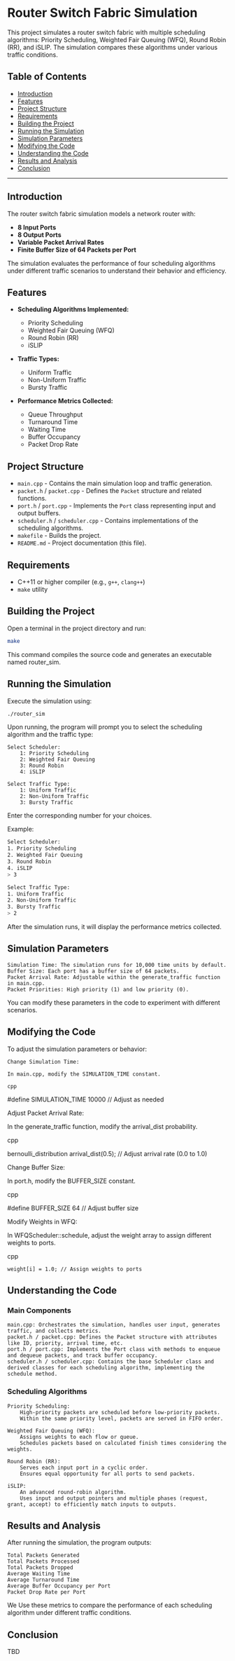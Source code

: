 # Router Switch Fabric Simulation

This project simulates a router switch fabric with multiple scheduling algorithms: Priority Scheduling, Weighted Fair Queuing (WFQ), Round Robin (RR), and iSLIP. The simulation compares these algorithms under various traffic conditions.

## Table of Contents

- [Introduction](#introduction)
- [Features](#features)
- [Project Structure](#project-structure)
- [Requirements](#requirements)
- [Building the Project](#building-the-project)
- [Running the Simulation](#running-the-simulation)
- [Simulation Parameters](#simulation-parameters)
- [Modifying the Code](#modifying-the-code)
- [Understanding the Code](#understanding-the-code)
- [Results and Analysis](#results-and-analysis)
- [Conclusion](#conclusion)

---

## Introduction

The router switch fabric simulation models a network router with:

- **8 Input Ports**
- **8 Output Ports**
- **Variable Packet Arrival Rates**
- **Finite Buffer Size of 64 Packets per Port**

The simulation evaluates the performance of four scheduling algorithms under different traffic scenarios to understand their behavior and efficiency.

## Features

- **Scheduling Algorithms Implemented:**
  - Priority Scheduling
  - Weighted Fair Queuing (WFQ)
  - Round Robin (RR)
  - iSLIP

- **Traffic Types:**
  - Uniform Traffic
  - Non-Uniform Traffic
  - Bursty Traffic

- **Performance Metrics Collected:**
  - Queue Throughput
  - Turnaround Time
  - Waiting Time
  - Buffer Occupancy
  - Packet Drop Rate

## Project Structure

- `main.cpp` - Contains the main simulation loop and traffic generation.
- `packet.h` / `packet.cpp` - Defines the `Packet` structure and related functions.
- `port.h` / `port.cpp` - Implements the `Port` class representing input and output buffers.
- `scheduler.h` / `scheduler.cpp` - Contains implementations of the scheduling algorithms.
- `makefile` - Builds the project.
- `README.md` - Project documentation (this file).

## Requirements

- C++11 or higher compiler (e.g., `g++`, `clang++`)
- `make` utility

## Building the Project

Open a terminal in the project directory and run:

```bash
make
```

This command compiles the source code and generates an executable named router_sim.

## Running the Simulation

Execute the simulation using:

```bash
./router_sim
```

Upon running, the program will prompt you to select the scheduling algorithm and the traffic type:

    Select Scheduler:
        1: Priority Scheduling
        2: Weighted Fair Queuing
        3: Round Robin
        4: iSLIP

    Select Traffic Type:
        1: Uniform Traffic
        2: Non-Uniform Traffic
        3: Bursty Traffic

Enter the corresponding number for your choices.

Example:

```bash
Select Scheduler:
1. Priority Scheduling
2. Weighted Fair Queuing
3. Round Robin
4. iSLIP
> 3

Select Traffic Type:
1. Uniform Traffic
2. Non-Uniform Traffic
3. Bursty Traffic
> 2
```

After the simulation runs, it will display the performance metrics collected.

## Simulation Parameters

    Simulation Time: The simulation runs for 10,000 time units by default.
    Buffer Size: Each port has a buffer size of 64 packets.
    Packet Arrival Rate: Adjustable within the generate_traffic function in main.cpp.
    Packet Priorities: High priority (1) and low priority (0).

You can modify these parameters in the code to experiment with different scenarios.

## Modifying the Code

To adjust the simulation parameters or behavior:

    Change Simulation Time:

    In main.cpp, modify the SIMULATION_TIME constant.

    cpp

#define SIMULATION_TIME 10000  // Adjust as needed

Adjust Packet Arrival Rate:

In the generate_traffic function, modify the arrival_dist probability.

cpp

bernoulli_distribution arrival_dist(0.5); // Adjust arrival rate (0.0 to 1.0)

Change Buffer Size:

In port.h, modify the BUFFER_SIZE constant.

cpp

#define BUFFER_SIZE 64  // Adjust buffer size

Modify Weights in WFQ:

In WFQScheduler::schedule, adjust the weight array to assign different weights to ports.

cpp

    weight[i] = 1.0; // Assign weights to ports

## Understanding the Code
### Main Components

    main.cpp: Orchestrates the simulation, handles user input, generates traffic, and collects metrics.
    packet.h / packet.cpp: Defines the Packet structure with attributes like ID, priority, arrival time, etc.
    port.h / port.cpp: Implements the Port class with methods to enqueue and dequeue packets, and track buffer occupancy.
    scheduler.h / scheduler.cpp: Contains the base Scheduler class and derived classes for each scheduling algorithm, implementing the schedule method.

### Scheduling Algorithms

    Priority Scheduling:
        High-priority packets are scheduled before low-priority packets.
        Within the same priority level, packets are served in FIFO order.

    Weighted Fair Queuing (WFQ):
        Assigns weights to each flow or queue.
        Schedules packets based on calculated finish times considering the weights.

    Round Robin (RR):
        Serves each input port in a cyclic order.
        Ensures equal opportunity for all ports to send packets.

    iSLIP:
        An advanced round-robin algorithm.
        Uses input and output pointers and multiple phases (request, grant, accept) to efficiently match inputs to outputs.

## Results and Analysis

After running the simulation, the program outputs:

    Total Packets Generated
    Total Packets Processed
    Total Packets Dropped
    Average Waiting Time
    Average Turnaround Time
    Average Buffer Occupancy per Port
    Packet Drop Rate per Port

We Use these metrics to compare the performance of each scheduling algorithm under different traffic conditions.

## Conclusion

TBD